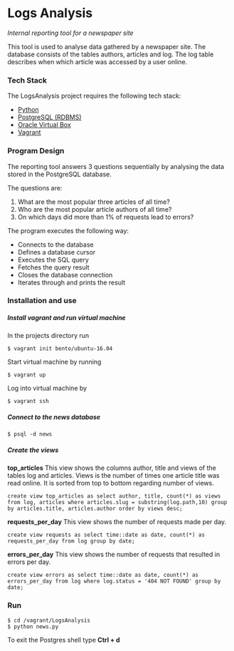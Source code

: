 # Logs Analysis 
*Internal reporting tool for a newspaper site*

This tool is used to analyse data gathered by a newspaper site. The database consists of the tables authors, articles and log. The log table describes when which article was accessed by a user online. 

### Tech Stack 

The LogsAnalysis project requires the following tech stack:

- [Python]('https://www.python.org/downloads/')
- [PostgreSQL (RDBMS)]('https://www.postgresql.org/download/')
- [Oracle Virtual Box]('https://www.virtualbox.org/wiki/Downloads')
- [Vagrant]('https://www.vagrantup.com/') 

### Program Design 

The reporting tool answers 3 questions sequentially by analysing the data stored in the PostgreSQL database. 

The questions are: 
1. What are the most popular three articles of all time?
2. Who are the most popular article authors of all time?
3. On which days did more than 1% of requests lead to errors?

The program executes the following way: 

- Connects to the database 
- Defines a database cursor 
- Executes the SQL query
- Fetches the query result 
- Closes the database connection
- Iterates through and prints the result

### Installation and use

##### Install vagrant and run virtual machine
In the projects directory run 
```
$ vagrant init bento/ubuntu-16.04
```
Start virtual machine by running 

```
$ vagrant up
```
Log into virtual machine by 

```
$ vagrant ssh
```

##### Connect to the news database

```
$ psql -d news 
```

##### Create the views 
**top_articles**
This view shows the columns author, title and views of the tables log and articles. Views is the number of times one article title was read online. It is sorted from top to bottom regarding number of views.
```
create view top_articles as select author, title, count(*) as views from log, articles where articles.slug = substring(log.path,10) group by articles.title, articles.author order by views desc;
```

**requests_per_day**
This view shows the number of requests made per day.
```
create view requests as select time::date as date, count(*) as requests_per_day from log group by date;
```

**errors_per_day**
This view shows the number of requests that resulted in errors per day.
```
create view errors as select time::date as date, count(*) as errors_per_day from log where log.status = '404 NOT FOUND' group by date; 
```

### Run

``` 
$ cd /vagrant/LogsAnalysis
$ python news.py
```

To exit the Postgres shell type **Ctrl + d**